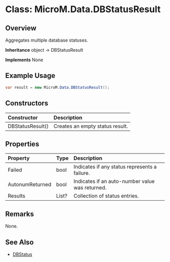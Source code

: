 # Class: MicroM.Data.DBStatusResult
## Overview
Aggregates multiple database statuses.

**Inheritance**
object -> DBStatusResult

**Implements**
None

## Example Usage
```csharp
var result = new MicroM.Data.DBStatusResult();
```
## Constructors
| Constructor | Description |
|:------------|:-------------|
| DBStatusResult() | Creates an empty status result. |

## Properties
| Property | Type | Description |
|:------------|:-------------|:-------------|
| Failed | bool | Indicates if any status represents a failure. |
| AutonumReturned | bool | Indicates if an auto-number value was returned. |
| Results | List<DBStatus>? | Collection of status entries. |

## Remarks
None.

## See Also
- [DBStatus](../DBStatus/index.md)
